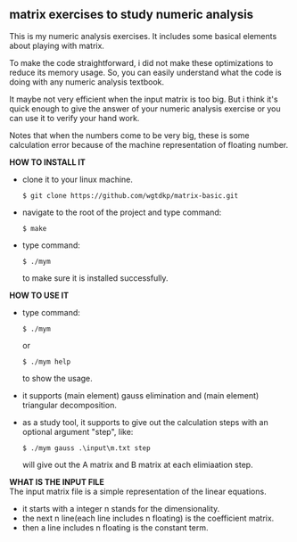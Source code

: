 ## matrix exercises to study numeric analysis ##

This is my numeric analysis exercises. It includes some basical 
elements about playing with matrix.

To make the code straightforward, i did not make these optimizations 
to reduce its memory usage. So, you can easily understand what the 
code is doing with any numeric analysis textbook.
	
It maybe not very efficient when the input matrix is too big. But 
i think it's quick enough to give the answer of your numeric analysis 
exercise or you can use it to verify your hand work.

Notes that when the numbers come to be very big, these is some 
calculation error because of the machine representation of floating number.

**HOW TO INSTALL IT**
 * clone it to your linux machine.
	
	```$ git clone https://github.com/wgtdkp/matrix-basic.git```
 * navigate to the root of the project and type command: 
	
	 ```$ make```
 * type command: 		
	
	```$ ./mym ```

    to make sure it is installed successfully.

**HOW TO USE IT**
 * type command:
    
    ```$ ./mym```
	
	or
	
    ```$ ./mym help```

    to show the usage.
 * it supports (main element) gauss elimination and (main element) 
   triangular decomposition.
 * as a study tool, it supports to give out the calculation steps 
	 with an optional argument "step", like:

	```$ ./mym gauss .\input\m.txt step```
	
	 will give out the A matrix and B matrix at each elimiaation step.

**WHAT IS THE INPUT FILE**<br />
The input matrix file is a simple representation of the linear equations.

 * it starts with a integer n stands for the dimensionality.
 * the next n line(each line includes n floating) is the coefficient matrix.
 * then a line includes n floating is the constant term.
